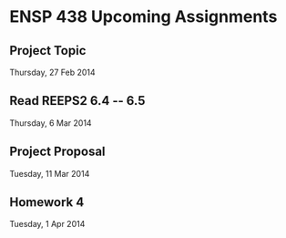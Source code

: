 # ENSP 438 Upcoming Assignments

## Project Topic
Thursday, 27 Feb 2014

## Read REEPS2 6.4 -- 6.5
Thursday, 6 Mar 2014

## Project Proposal
Tuesday, 11 Mar 2014

## Homework 4
Tuesday, 1 Apr 2014


